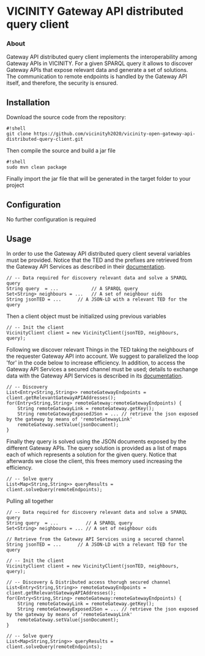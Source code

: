 # VICINITY Gateway API distributed query client

### About

Gateway API distributed query client implements the interoperability among Gateway APIs in VICINITY. For a given SPARQL query it allows to discover Gateway APIs that expose relevant data and generate a set of solutions. The communication to remote endpoints is handled by the Gateway API itself, and therefore, the security is ensured.


## Installation 

Download the source code from the repository:

```
#!shell
git clone https://github.com/vicinityh2020/vicinity-open-gateway-api-distributed-query-client.git
```
Then compile the source and build a jar file
```
#!shell
sudo mvn clean package
```
Finally import the jar file that will be generated in the target folder to your project

## Configuration 

No further configuration is required

## Usage 

In order to use the Gateway API distributed query client several variables must be provided. Notice that the TED and the prefixes are retrieved from the Gateway API Services as described in their [documentation](https://github.com/vicinityh2020/vicinity-gateway-api-services).
```
// -- Data required for discovery relevant data and solve a SPARQL query
String query  = ...            // A SPARQL query
Set<String> neighbours = ...   // A set of neighbour oids
String jsonTED = ...  	  // A JSON-LD with a relevant TED for the query
```

Then a client object must be initialized using previous variables

```
// -- Init the client
VicinityClient client = new VicinityClient(jsonTED, neighbours, query);
```

Following we discover relevant Things in the TED taking the neighbours of the requester Gateway API into account. We suggest to parallelized the loop 'for' in the code below   to increase efficiency. In addition, to access the Gateway API Services a secured channel must be used; details to exchange data with the Gateway API Services is described in its [documentation](https://github.com/vicinityh2020/vicinity-gateway-api-services).

```
// -- Discovery
List<Entry<String,String>> remoteGatewayEndpoints = client.getRelevantGatewayAPIAddresses();
for(Entry<String,String> remoteGateway:remoteGatewayEndpoints) {
	String remoteGatewayLink = remoteGateway.getKey();
	String remoteGatewayExposedJSon = ... // retrieve the json exposed by the gateway by means of 'remoteGatewayLink'
	remoteGateway.setValue(jsonDocument);
}
```

Finally they query is solved using the JSON documents exposed by the different Gateway APIs. The query solution is provided as a list of maps each of which represents a solution for the given query. Notice that afterwards we close the client, this frees memory used increasing the efficiency.

```
// -- Solve query
List<Map<String,String>> queryResults = client.solveQuery(remoteEndpoints);
```

Pulling all together
```
// -- Data required for discovery relevant data and solve a SPARQL query
String query  = ...          // A SPARQL query
Set<String> neighbours = ... // A set of neighbour oids
    
// Retrieve from the Gateway API Services using a secured channel
String jsonTED = ...  	  // A JSON-LD with a relevant TED for the query

// -- Init the client
VicinityClient client = new VicinityClient(jsonTED, neighbours, query);

// -- Discovery & Distributed access thorugh secured channel
List<Entry<String,String>> remoteGatewayEndpoints = client.getRelevantGatewayAPIAddresses();
for(Entry<String,String> remoteGateway:remoteGatewayEndpoints) {
	String remoteGatewayLink = remoteGateway.getKey();
	String remoteGatewayExposedJSon = ... // retrieve the json exposed by the gateway by means of 'remoteGatewayLink'
	remoteGateway.setValue(jsonDocument);
}

// -- Solve query
List<Map<String,String>> queryResults = client.solveQuery(remoteEndpoints);

```